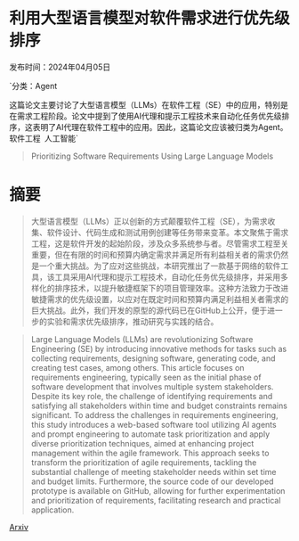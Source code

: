 # 利用大型语言模型对软件需求进行优先级排序

发布时间：2024年04月05日

`分类：Agent

这篇论文主要讨论了大型语言模型（LLMs）在软件工程（SE）中的应用，特别是在需求工程阶段。论文中提到了使用AI代理和提示工程技术来自动化任务优先级排序，这表明了AI代理在软件工程中的应用。因此，这篇论文应该被归类为Agent。` `软件工程` `人工智能`

> Prioritizing Software Requirements Using Large Language Models

# 摘要

> 大型语言模型（LLMs）正以创新的方式颠覆软件工程（SE），为需求收集、软件设计、代码生成和测试用例创建等任务带来变革。本文聚焦于需求工程，这是软件开发的起始阶段，涉及众多系统参与者。尽管需求工程至关重要，但在有限的时间和预算内确定需求并满足所有利益相关者的需求仍然是一个重大挑战。为了应对这些挑战，本研究推出了一款基于网络的软件工具，该工具采用AI代理和提示工程技术，自动化任务优先级排序，并采用多样化的排序技术，以提升敏捷框架下的项目管理效率。这种方法致力于改进敏捷需求的优先级设置，以应对在既定时间和预算内满足利益相关者需求的巨大挑战。此外，我们开发的原型的源代码已在GitHub上公开，便于进一步的实验和需求优先级排序，推动研究与实践的结合。

> Large Language Models (LLMs) are revolutionizing Software Engineering (SE) by introducing innovative methods for tasks such as collecting requirements, designing software, generating code, and creating test cases, among others. This article focuses on requirements engineering, typically seen as the initial phase of software development that involves multiple system stakeholders. Despite its key role, the challenge of identifying requirements and satisfying all stakeholders within time and budget constraints remains significant. To address the challenges in requirements engineering, this study introduces a web-based software tool utilizing AI agents and prompt engineering to automate task prioritization and apply diverse prioritization techniques, aimed at enhancing project management within the agile framework. This approach seeks to transform the prioritization of agile requirements, tackling the substantial challenge of meeting stakeholder needs within set time and budget limits. Furthermore, the source code of our developed prototype is available on GitHub, allowing for further experimentation and prioritization of requirements, facilitating research and practical application.

[Arxiv](https://arxiv.org/abs/2405.01564)